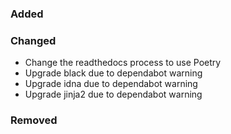 ### Added

### Changed

- Change the readthedocs process to use Poetry
- Upgrade black due to dependabot warning
- Upgrade idna due to dependabot warning
- Upgrade jinja2 due to dependabot warning

### Removed

